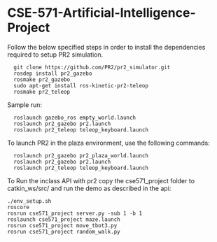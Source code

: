 # CSE-571-Artificial-Intelligence-Project

Follow the below specified steps in order to install the dependencies required to setup PR2 simulation.

      git clone https://github.com/PR2/pr2_simulator.git
      rosdep install pr2_gazebo
      rosmake pr2_gazebo
      sudo apt-get install ros-kinetic-pr2-teleop
      rosmake pr2_teleop
      
Sample run:

      roslaunch gazebo_ros empty_world.launch
      roslaunch pr2_gazebo pr2.launch
      roslaunch pr2_teleop teleop_keyboard.launch
      
To launch PR2 in the plaza environment, use the following commands:
      
      roslaunch pr2_gazebo pr2_plaza_world.launch
      roslaunch pr2_gazebo pr2.launch
      roslaunch pr2_teleop teleop_keyboard.launch

To Run the inclass API with pr2 copy the cse571_project folder to catkin_ws/src/ and run the demo as described in the api:

	./env_setup.sh
	roscore
	rosrun cse571_project server.py -sub 1 -b 1
	roslaunch cse571_project maze.launch
	rosrun cse571_project move_tbot3.py
	rosrun cse571_project random_walk.py
